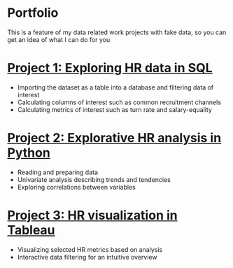 # Portfolio
This is a feature of my data related work projects with fake data, so you can get an idea of what I can do for you

# [Project 1: Exploring HR data in SQL](https://github.com/NumFig/PortfolioProjects/blob/main/Data%20exploration%20queries.sql)
* Importing the dataset as a table into a database and filtering data of interest
* Calculating columns of interest such as common recruitment channels
* Calculating metrics of interest such as turn rate and salary-equality

# [Project 2: Explorative HR analysis in Python](https://www.kaggle.com/code/srensterlund/hr-exploratory-analysis)
* Reading and preparing data
* Univariate analysis describing trends and tendencies
* Exploring correlations between variables

# [Project 3: HR visualization in Tableau](https://public.tableau.com/views/HROverview_17073099076150/CriticalOverview?:language=en-US&:sid=&:display_count=n&:origin=viz_share_link)
* Visualizing selected HR metrics based on analysis
* Interactive data filtering for an intuitive overview
